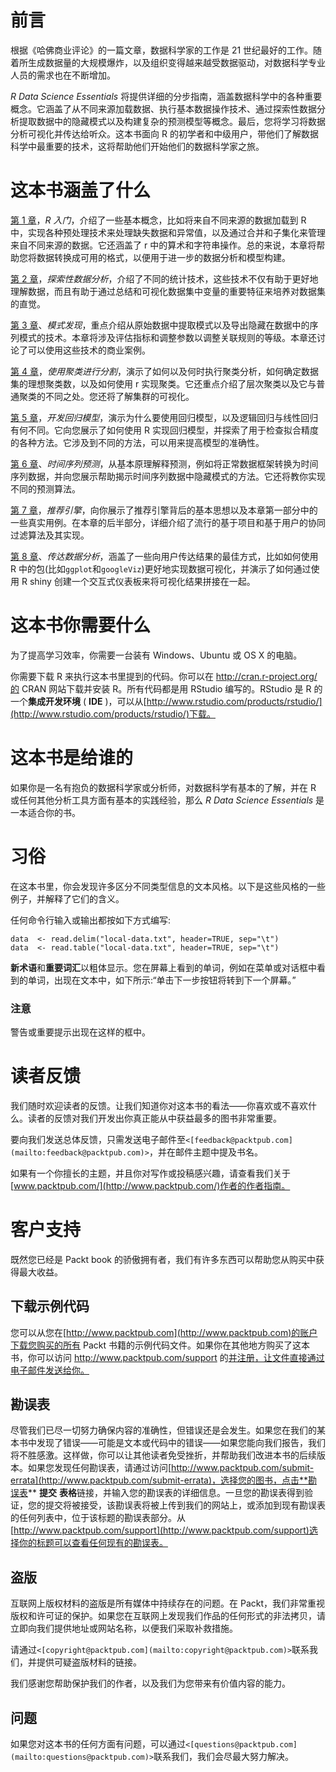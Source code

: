 <title>Unknown</title>  <link href="../stylesheet.css" rel="stylesheet" type="text/css"> <link href="../page_styles.css" rel="stylesheet" type="text/css">

# 前言

根据《哈佛商业评论》的一篇文章，数据科学家的工作是 21 世纪最好的工作。随着所生成数据量的大规模爆炸，以及组织变得越来越受数据驱动，对数据科学专业人员的需求也在不断增加。

*R Data Science Essentials* 将提供详细的分步指南，涵盖数据科学中的各种重要概念。它涵盖了从不同来源加载数据、执行基本数据操作技术、通过探索性数据分析提取数据中的隐藏模式以及构建复杂的预测模型等概念。最后，您将学习将数据分析可视化并传达给听众。这本书面向 R 的初学者和中级用户，带他们了解数据科学中最重要的技术，这将帮助他们开始他们的数据科学家之旅。

<title>Unknown</title>  <link href="../stylesheet.css" rel="stylesheet" type="text/css"> <link href="../page_styles.css" rel="stylesheet" type="text/css">

# 这本书涵盖了什么

[第 1 章](ch01.xhtml "Chapter 1. Getting Started with R")，*R 入门*，介绍了一些基本概念，比如将来自不同来源的数据加载到 R 中，实现各种预处理技术来处理缺失数据和异常值，以及通过合并和子集化来管理来自不同来源的数据。它还涵盖了 r 中的算术和字符串操作。总的来说，本章将帮助您将数据转换成可用的格式，以便用于进一步的数据分析和模型构建。

[第 2 章](ch02.xhtml "Chapter 2. Exploratory Data Analysis")，*探索性数据分析*，介绍了不同的统计技术，这些技术不仅有助于更好地理解数据，而且有助于通过总结和可视化数据集中变量的重要特征来培养对数据集的直觉。

[第 3 章](ch03.xhtml "Chapter 3. Pattern Discovery")、*模式发现*，重点介绍从原始数据中提取模式以及导出隐藏在数据中的序列模式的技术。本章将涉及评估指标和调整参数以调整关联规则的等级。本章还讨论了可以使用这些技术的商业案例。

[第 4 章](ch04.xhtml "Chapter 4. Segmentation Using Clustering")，*使用聚类进行分割*，演示了如何以及何时执行聚类分析，如何确定数据集的理想聚类数，以及如何使用 r 实现聚类。它还重点介绍了层次聚类以及它与普通聚类的不同之处。您还将了解集群的可视化。

[第 5 章](ch05.xhtml "Chapter 5. Developing Regression Models")，*开发回归模型*，演示为什么要使用回归模型，以及逻辑回归与线性回归有何不同。它向您展示了如何使用 R 实现回归模型，并探索了用于检查拟合精度的各种方法。它涉及到不同的方法，可以用来提高模型的准确性。

[第 6 章](ch06.xhtml "Chapter 6. Time Series Forecasting")、*时间序列预测*，从基本原理解释预测，例如将正常数据框架转换为时间序列数据，并向您展示帮助揭示时间序列数据中隐藏模式的方法。它还将教你实现不同的预测算法。

[第 7 章](ch07.xhtml "Chapter 7. Recommendation Engine")，*推荐引擎*，向你展示了推荐引擎背后的基本思想以及本章第一部分中的一些真实用例。在本章的后半部分，详细介绍了流行的基于项目和基于用户的协同过滤算法及其实现。

[第 8 章](ch08.xhtml "Chapter 8. Communicating Data Analysis")、*传达数据分析*，涵盖了一些向用户传达结果的最佳方式，比如如何使用 R 中的包(比如`ggplot`和`googleViz`)更好地实现数据可视化，并演示了如何通过使用 R shiny 创建一个交互式仪表板来将可视化结果拼接在一起。

<title>Unknown</title>  <link href="../stylesheet.css" rel="stylesheet" type="text/css"> <link href="../page_styles.css" rel="stylesheet" type="text/css">

# 这本书你需要什么

为了提高学习效率，你需要一台装有 Windows、Ubuntu 或 OS X 的电脑。

你需要下载 R 来执行这本书里提到的代码。你可以在 http://cran.r-project.org/的 CRAN 网站下载并安装 R。所有代码都是用 RStudio 编写的。RStudio 是 R 的一个**集成开发环境** ( **IDE** )，可以从[http://www.rstudio.com/products/rstudio/](http://www.rstudio.com/products/rstudio/)下载。

<title>Unknown</title>  <link href="../stylesheet.css" rel="stylesheet" type="text/css"> <link href="../page_styles.css" rel="stylesheet" type="text/css">

# 这本书是给谁的

如果你是一名有抱负的数据科学家或分析师，对数据科学有基本的了解，并在 R 或任何其他分析工具方面有基本的实践经验，那么 *R Data Science Essentials* 是一本适合你的书。

<title>Unknown</title>  <link href="../stylesheet.css" rel="stylesheet" type="text/css"> <link href="../page_styles.css" rel="stylesheet" type="text/css">

# 习俗

在这本书里，你会发现许多区分不同类型信息的文本风格。以下是这些风格的一些例子，并解释了它们的含义。

任何命令行输入或输出都按如下方式编写:

```
data  <- read.delim("local-data.txt", header=TRUE, sep="\t")
data  <- read.table("local-data.txt", header=TRUE, sep="\t")

```

**新术语**和**重要词汇**以粗体显示。您在屏幕上看到的单词，例如在菜单或对话框中看到的单词，出现在文本中，如下所示:“单击下一步按钮将转到下一个屏幕。”

### 注意

警告或重要提示出现在这样的框中。

<title>Unknown</title>  <link href="../stylesheet.css" rel="stylesheet" type="text/css"> <link href="../page_styles.css" rel="stylesheet" type="text/css">

# 读者反馈

我们随时欢迎读者的反馈。让我们知道你对这本书的看法——你喜欢或不喜欢什么。读者的反馈对我们开发出你真正能从中获益最多的图书非常重要。

要向我们发送总体反馈，只需发送电子邮件至`<[feedback@packtpub.com](mailto:feedback@packtpub.com)>`，并在邮件主题中提及书名。

如果有一个你擅长的主题，并且你对写作或投稿感兴趣，请查看我们关于[www.packtpub.com/](http://www.packtpub.com/)作者的作者指南。

<title>Unknown</title>  <link href="../stylesheet.css" rel="stylesheet" type="text/css"> <link href="../page_styles.css" rel="stylesheet" type="text/css">

# 客户支持

既然您已经是 Packt book 的骄傲拥有者，我们有许多东西可以帮助您从购买中获得最大收益。

## 下载示例代码

您可以从您在[http://www.packtpub.com](http://www.packtpub.com)的账户下载您购买的所有 Packt 书籍的示例代码文件。如果你在其他地方购买了这本书，你可以访问 http://www.packtpub.com/support 的[并注册，让文件直接通过电子邮件发送给你。](http://www.packtpub.com/support)

## 勘误表

尽管我们已尽一切努力确保内容的准确性，但错误还是会发生。如果您在我们的某本书中发现了错误——可能是文本或代码中的错误——如果您能向我们报告，我们将不胜感激。这样做，你可以让其他读者免受挫折，并帮助我们改进本书的后续版本。如果您发现任何勘误表，请通过访问[http://www.packtpub.com/submit-errata](http://www.packtpub.com/submit-errata)，选择您的图书，点击**勘误表** **提交** **表格**链接，并输入您的勘误表的详细信息。一旦您的勘误表得到验证，您的提交将被接受，该勘误表将被上传到我们的网站上，或添加到现有勘误表的任何列表中，位于该标题的勘误表部分。从[http://www.packtpub.com/support](http://www.packtpub.com/support)选择你的标题可以查看任何现有的勘误表。

## 盗版

互联网上版权材料的盗版是所有媒体中持续存在的问题。在 Packt，我们非常重视版权和许可证的保护。如果您在互联网上发现我们作品的任何形式的非法拷贝，请立即向我们提供地址或网站名称，以便我们采取补救措施。

请通过`<[copyright@packtpub.com](mailto:copyright@packtpub.com)>`联系我们，并提供可疑盗版材料的链接。

我们感谢您帮助保护我们的作者，以及我们为您带来有价值内容的能力。

## 问题

如果您对这本书的任何方面有问题，可以通过`<[questions@packtpub.com](mailto:questions@packtpub.com)>`联系我们，我们会尽最大努力解决。